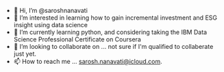 - 👋 Hi, I’m @saroshnanavati
- 👀 I’m interested in learning how to gain incremental investment and ESG insight using data science
- 🌱 I’m currently learning python, and considering taking the IBM Data Science Professional Certificate on Coursera
- 💞️ I’m looking to collaborate on ... not sure if I'm qualified to collaberate just yet.
- 📫 How to reach me ... sarosh.nanavati@icloud.com.

<!---
saroshnanavati/saroshnanavati is a ✨ special ✨ repository because its `README.md` (this file) appears on your GitHub profile.
You can click the Preview link to take a look at your changes.
--->
